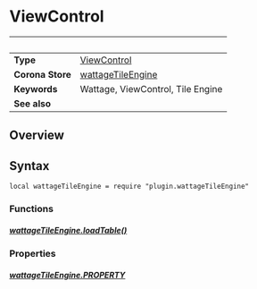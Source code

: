 # ViewControl

|                      | &nbsp;
| -------------------- | ---------------------------------------------------------------
| __Type__             | [ViewControl](type_viewControl.markdown)
| __Corona Store__     | [wattageTileEngine](http://store.coronalabs.com/plugin/wattageTileEngine)
| __Keywords__         | Wattage, ViewControl, Tile Engine
| __See also__         |

## Overview

## Syntax

	local wattageTileEngine = require "plugin.wattageTileEngine"

### Functions

##### [wattageTileEngine.loadTable()](loadTable.markdown)

### Properties

##### [wattageTileEngine.PROPERTY](PROPERTY.markdown)
